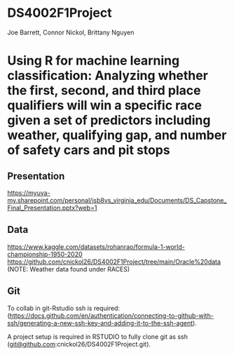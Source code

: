 # DS4002F1Project
Joe Barrett, Connor Nickol, Brittany Nguyen
# Using R for machine learning classification: Analyzing whether the first, second, and third place qualifiers will win a specific race given a set of predictors including weather, qualifying gap, and number of safety cars and pit stops

## Presentation
https://myuva-my.sharepoint.com/personal/jsb8vs_virginia_edu/Documents/DS_Capstone_Final_Presentation.pptx?web=1


## Data
https://www.kaggle.com/datasets/rohanrao/formula-1-world-championship-1950-2020 
https://github.com/cnickol26/DS4002F1Project/tree/main/Oracle%20data (NOTE: Weather data found under RACES)

## Git
To collab in git-Rstudio ssh is required:
(https://docs.github.com/en/authentication/connecting-to-github-with-ssh/generating-a-new-ssh-key-and-adding-it-to-the-ssh-agent).

A project setup is required in RSTUDIO to fully clone git as ssh (git@github.com:cnickol26/DS4002F1Project.git).
